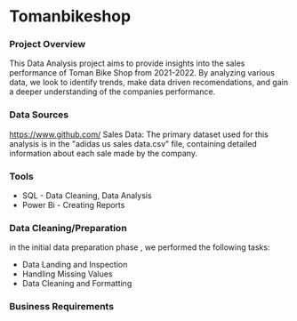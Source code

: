 # Tomanbikeshop
### Project Overview

This Data Analysis project aims to provide insights into the sales performance of Toman Bike Shop from 2021-2022. By analyzing various data, we look to identify trends, make data driven recomendations, and gain a deeper understanding of the companies performance.

### Data Sources
https://www.github.com/
Sales Data: The primary dataset used for this analysis is in the "adidas us sales data.csv" file, containing detailed information about each sale made by the company.

### Tools
  * SQL - Data Cleaning, Data Analysis
  * Power Bi - Creating Reports

### Data Cleaning/Preparation
in the initial data preparation phase , we performed the following tasks:

  * Data Landing and Inspection
  * Handling Missing Values
  * Data Cleaning and Formatting

### Business Requirements
